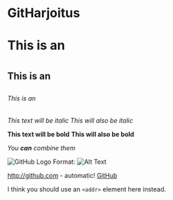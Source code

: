 # GitHarjoitus

# This is an <h1>
## This is an <h2> 
###### This is an <h6> 

*This text will be italic*
_This will also be italic_

**This text will be bold**
__This will also be bold__

_You **can** combine them_


![GitHub Logo](/images/logo.png)
Format: ![Alt Text](url)

http://github.com - automatic!
[GitHub](http://github.com)

I think you should use an
`<addr>` element here instead.
